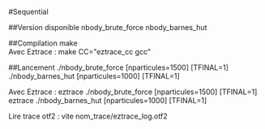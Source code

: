 #Sequential

##Version disponible
nbody_brute_force nbody_barnes_hut

##Compilation
make  
Avec Eztrace : make CC="eztrace_cc gcc"

##Lancement
./nbody_brute_force [nparticules=1500] [TFINAL=1]
./nbody_barnes_hut [nparticules=1000] [TFINAL=1]

Avec Eztrace :
eztrace ./nbody_brute_force [nparticules=1500] [TFINAL=1]
eztrace ./nbody_barnes_hut [nparticules=1000] [TFINAL=1]

Lire trace otf2 :
vite nom_trace/eztrace_log.otf2
